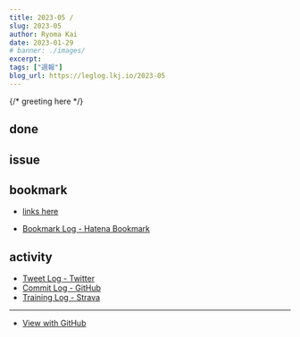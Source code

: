 ```yaml
---
title: 2023-05 / 
slug: 2023-05
author: Ryoma Kai
date: 2023-01-29
# banner: ./images/
excerpt: 
tags: ["週報"]
blog_url: https://leglog.lkj.io/2023-05
---
```


{/* greeting here */}

## done

### 

## issue

### 

## bookmark

- [links here]()


- [Bookmark Log - Hatena Bookmark](https://b.hatena.ne.jp/Ryo_K/bookmark)

## activity

<Tweet tweetLink="" />
<Instagram instagramId="" />
<YouTube youTubeId="" />

- [Tweet Log - Twitter](https://twitter.com/search?q=(from%3Alegnoh)%20until%3A2023-01-29%20since%3A2023-01-23%20-filter%3Areplies&src=typed_query)
- [Commit Log - GitHub](https://github.com/legnoh?tab=overview&from=2023-01-23&to=2023-01-29)
- [Training Log - Strava](https://www.strava.com/athletes/47349424/training/log)

----

- [View with GitHub](https://github.com/legnoh/leglog/blob/master/content/posts/202x/2023/05/index.md)

